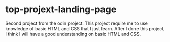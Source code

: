 # top-projext-landing-page

Second project from the odin project. This project require me to use knowledge of basic HTML and CSS that I just learn. After I done this project, I think I will have a good understanding on basic HTML and CSS.